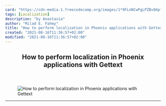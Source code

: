 ```yaml
---
card: "https://cdn-media-1.freecodecamp.org/images/1*9FLnNCwPgLPZBvQ4pfwnzg.jpeg"
tags: [Localization]
description: "by Anastasia"
author: "Milad E. Fahmy"
title: "How to perform localization in Phoenix applications with Gettext"
created: "2021-08-16T11:36:57+02:00"
modified: "2021-08-16T11:36:57+02:00"
---
```

<div class="site-wrapper">
<main id="site-main" class="site-main outer">
<div class="inner">
<article class="post-full post tag-localization tag-technology tag-startup tag-translation tag-programming ">
<header class="post-full-header">
<h1 class="post-full-title">How to perform localization in Phoenix applications with Gettext</h1>
</header>
<figure class="post-full-image">
<picture>
<source media="(max-width: 700px)" sizes="1px" srcset="data:image/gif;base64,R0lGODlhAQABAIAAAAAAAP///yH5BAEAAAAALAAAAAABAAEAAAIBRAA7 1w">
<source media="(min-width: 701px)" sizes="(max-width: 800px) 400px,
(max-width: 1170px) 700px,
1400px" srcset="https://cdn-media-1.freecodecamp.org/images/1*9FLnNCwPgLPZBvQ4pfwnzg.jpeg 300w,
https://cdn-media-1.freecodecamp.org/images/1*9FLnNCwPgLPZBvQ4pfwnzg.jpeg 600w,
https://cdn-media-1.freecodecamp.org/images/1*9FLnNCwPgLPZBvQ4pfwnzg.jpeg 1000w,
https://cdn-media-1.freecodecamp.org/images/1*9FLnNCwPgLPZBvQ4pfwnzg.jpeg 2000w">
<img onerror="this.style.display='none'" src="https://cdn-media-1.freecodecamp.org/images/1*9FLnNCwPgLPZBvQ4pfwnzg.jpeg" alt="How to perform localization in Phoenix applications with Gettext">
</picture>
</figure>
<section class="post-full-content">
<div class="post-content medium-migrated-article">
</div>
<hr>
</section>
</article>
</div>
</main>
</div>
<!-- Google Tag Manager (noscript) -->
<!-- End Google Tag Manager (noscript) -->
